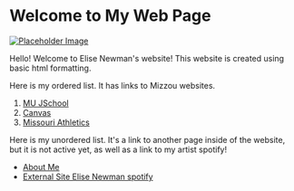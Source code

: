 <head>
    <meta charset="UTF-8">
    <meta name="viewport" content="width=device-width, initial-scale=1.0">
</head>
<body>
    <h1>Welcome to My Web Page</h1>
    <a href="mailto:example@thing.com">
        <img src="https://www.google.com/imgres?q=image&imgurl=https%3A%2F%2Fletsenhance.io%2Fstatic%2F8f5e523ee6b2479e26ecc91b9c25261e%2F1015f%2FMainAfter.jpg&imgrefurl=https%3A%2F%2Fletsenhance.io%2F&docid=-t22bY2ix3gHaM&tbnid=tYmxDgFq4MrkJM&vet=12ahUKEwiAhZmTpKWIAxULMTQIHaGpKscQM3oECBgQAA..i&w=1280&h=720&hcb=2&ved=2ahUKEwiAhZmTpKWIAxULMTQIHaGpKscQM3oECBgQAA" alt="Placeholder Image">
    </a>
    <p>Hello! Welcome to Elise Newman's website! This website is created using basic html formatting.</p>
  <p>Here is my ordered list. It has links to Mizzou websites.</p>
    <ol>
        <li><a href="https://www.google.com/url?sa=t&source=web&rct=j&opi=89978449&url=https://journalism.missouri.edu/&ved=2ahUKEwivwIPFpKWIAxVHFTQIHWtpAK8QFnoECAgQAQ&usg=AOvVaw1aCN7DNQGnHI9r6KshtDOO">MU JSchool</a></li>
        <li><a href="https://umsystem.instructure.com/courses/257972/assignments/2618464?module_item_id=8642662">Canvas</a></li>
        <li><a href="https://www.google.com/url?sa=t&source=web&rct=j&opi=89978449&url=https://mutigers.com/&ved=2ahUKEwjttb3qpKWIAxUiJzQIHS5KC9EQFnoECCoQAQ&usg=AOvVaw3aU_ikTR-MyRpewMkE1EWm">Missouri Athletics</a></li>
    </ol>
    <nav>
      <p>Here is my unordered list. It's a link to another page inside of the website, but it is not active yet, as well as a link to my artist spotify!</p>
        <ul>
            <li><a href="BLANK">About Me</a></li> 
            <li><a href="https://open.spotify.com/artist/5gg4vyVR08gqL4nWGpJ2VS">External Site Elise Newman spotify</a></li>
        </ul>
    </nav>
</body>
</html>
